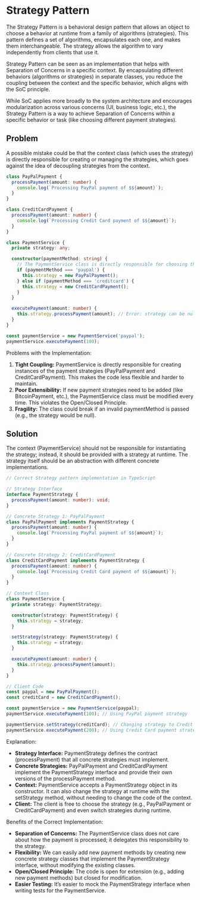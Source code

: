 # Strategy Pattern

The Strategy Pattern is a behavioral design pattern that allows an object to choose a behavior at runtime from a family of algorithms (strategies). This pattern defines a set of algorithms, encapsulates each one, and makes them interchangeable. The strategy allows the algorithm to vary independently from clients that use it.

Strategy Pattern can be seen as an implementation that helps with Separation of Concerns in a specific context. By encapsulating different behaviors (algorithms or strategies) in separate classes, you reduce the coupling between the context and the specific behavior, which aligns with the SoC principle.

While SoC applies more broadly to the system architecture and encourages modularization across various concerns (UI, business logic, etc.), the Strategy Pattern is a way to achieve Separation of Concerns within a specific behavior or task (like choosing different payment strategies).

## Problem

A possible mistake could be that the context class (which uses the strategy) is directly responsible for creating or managing the strategies, which goes against the idea of decoupling strategies from the context.

```ts
class PayPalPayment {
  processPayment(amount: number) {
    console.log(`Processing PayPal payment of $${amount}`);
  }
}

class CreditCardPayment {
  processPayment(amount: number) {
    console.log(`Processing Credit Card payment of $${amount}`);
  }
}

class PaymentService {
  private strategy: any;

  constructor(paymentMethod: string) {
    // The PaymentService class is directly responsible for choosing the strategy.
    if (paymentMethod === 'paypal') {
      this.strategy = new PayPalPayment();
    } else if (paymentMethod === 'creditcard') {
      this.strategy = new CreditCardPayment();
    }
  }

  executePayment(amount: number) {
    this.strategy.processPayment(amount); // Error: strategy can be null or undefined
  }
}

const paymentService = new PaymentService('paypal');
paymentService.executePayment(100);
```

Problems with the Implementation:

1. **Tight Coupling:** PaymentService is directly responsible for creating instances of the payment strategies (PayPalPayment and CreditCardPayment). This makes the code less flexible and harder to maintain.
2. **Poor Extensibility:** If new payment strategies need to be added (like BitcoinPayment, etc.), the PaymentService class must be modified every time. This violates the Open/Closed Principle.
3. **Fragility:** The class could break if an invalid paymentMethod is passed (e.g., the strategy would be null).

## Solution

The context (PaymentService) should not be responsible for instantiating the strategy; instead, it should be provided with a strategy at runtime. The strategy itself should be an abstraction with different concrete implementations.

```ts
// Correct Strategy pattern implementation in TypeScript

// Strategy Interface
interface PaymentStrategy {
  processPayment(amount: number): void;
}

// Concrete Strategy 1: PayPalPayment
class PayPalPayment implements PaymentStrategy {
  processPayment(amount: number) {
    console.log(`Processing PayPal payment of $${amount}`);
  }
}

// Concrete Strategy 2: CreditCardPayment
class CreditCardPayment implements PaymentStrategy {
  processPayment(amount: number) {
    console.log(`Processing Credit Card payment of $${amount}`);
  }
}

// Context Class
class PaymentService {
  private strategy: PaymentStrategy;

  constructor(strategy: PaymentStrategy) {
    this.strategy = strategy;
  }

  setStrategy(strategy: PaymentStrategy) {
    this.strategy = strategy;
  }

  executePayment(amount: number) {
    this.strategy.processPayment(amount);
  }
}

// Client Code
const paypal = new PayPalPayment();
const creditCard = new CreditCardPayment();

const paymentService = new PaymentService(paypal);
paymentService.executePayment(100); // Using PayPal payment strategy

paymentService.setStrategy(creditCard); // Changing strategy to Credit Card
paymentService.executePayment(200); // Using Credit Card payment strategy
```

Explanation:
- **Strategy Interface:** PaymentStrategy defines the contract (processPayment) that all concrete strategies must implement.
- **Concrete Strategies:** PayPalPayment and CreditCardPayment implement the PaymentStrategy interface and provide their own versions of the processPayment method.
- **Context:** PaymentService accepts a PaymentStrategy object in its constructor. It can also change the strategy at runtime with the setStrategy method, without needing to change the code of the context.
- **Client:** The client is free to choose the strategy (e.g., PayPalPayment or CreditCardPayment) and even switch strategies during runtime.

Benefits of the Correct Implementation:
- **Separation of Concerns:** The PaymentService class does not care about how the payment is processed; it delegates this responsibility to the strategy.
- **Flexibility:** We can easily add new payment methods by creating new concrete strategy classes that implement the PaymentStrategy interface, without modifying the existing classes.
- **Open/Closed Principle:** The code is open for extension (e.g., adding new payment methods) but closed for modification.
- **Easier Testing:** It’s easier to mock the PaymentStrategy interface when writing tests for the PaymentService.
